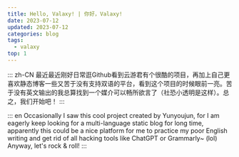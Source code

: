 ```yaml
---
title: Hello, Valaxy! | 你好，Valaxy!
date: 2023-07-12
updated: 2023-07-12
categories: blog
tags:
  - valaxy
top: 1
---
```


::: zh-CN
最近最近刚好日常逛Github看到云游君有个很酷的项目，再加上自己更喜欢静态博客一些又苦于没有支持双语的平台，看到这个项目的时候眼前一亮。苦于没有英文输出的我总算找到一个媒介可以畅所欲言了（社恐小透明是这样）。总之，我们开始吧！ 
::: 


::: en
Occasionally I saw this cool project created by Yunyoujun, for I am eagerly keep looking for a multi-language static blog for long time, apparently this could be a nice platform for me to practice my poor English writing and get rid of all hacking tools like ChatGPT or Grammarly~ (lol) Anyway, let's rock & roll!
:::


